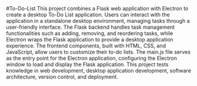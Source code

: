#To-Do-List
This project combines a Flask web application with Electron to create a desktop To-Do List application. Users can interact with the application in a standalone desktop environment, managing tasks through a user-friendly interface. The Flask backend handles task management functionalities such as adding, removing, and reordering tasks, while Electron wraps the Flask application to provide a desktop application experience. The frontend components, built with HTML, CSS, and JavaScript, allow users to customize their to-do lists. The main.js file serves as the entry point for the Electron application, configuring the Electron window to load and display the Flask application. This project tests knowledge in web development, desktop application development, software architecture, version control, and deployment. 
